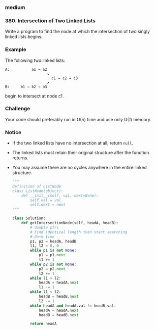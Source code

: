 ### medium

### 380. Intersection of Two Linked Lists

Write a program to find the node at which the intersection of two singly linked lists begins.

### Example

The following two linked lists:

```
A:          a1 → a2
                   ↘
                     c1 → c2 → c3
                   ↗            
B:     b1 → b2 → b3
```

begin to intersect at node c1.

### Challenge

Your code should preferably run in O(*n*) time and use only O(*1*) memory.

### Notice

- If the two linked lists have no intersection at all, return `null`.

- The linked lists must retain their original structure after the function returns.

- You may assume there are no cycles anywhere in the entire linked structure.

  ```python
  """
  Definition of ListNode
  class ListNode(object):
      def __init__(self, val, next=None):
          self.val = val
          self.next = next
  """
  
  class Solution:
      def getIntersectionNode(self, headA, headB):
          # double ptrs
          # Find identical length then start searching
          # On+m time
          p1, p2 = headA, headB
          l1, l2 = 0, 0
          while p1 is not None:
              p1 = p1.next
              l1 += 1
          while p2 is not None:
              p2 = p2.next
              l2 += 1
          while l1 > l2:
              headA = headA.next
              l1 -= 1
          while l1 < l2:
              headB = headB.next
              l2 -= 1
          while headA and headA.val != headB.val:
              headA = headA.next
              headB = headB.next
  
          return headA
  ```
